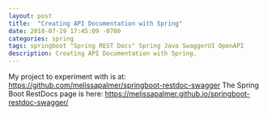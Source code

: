 ```yaml
---
layout: post
title:  "Creating API Documentation with Spring"
date: 2018-07-19 17:45:09 -0700
categories: spring
tags: springboot "Spring REST Docs" Spring Java SwaggerUI OpenAPI
description: Creating API Documentation with Spring.
---
```


My project to experiment with is at: https://github.com/melissapalmer/springboot-restdoc-swagger
The Spring Boot RestDocs page is here: https://melissapalmer.github.io/springboot-restdoc-swagger/